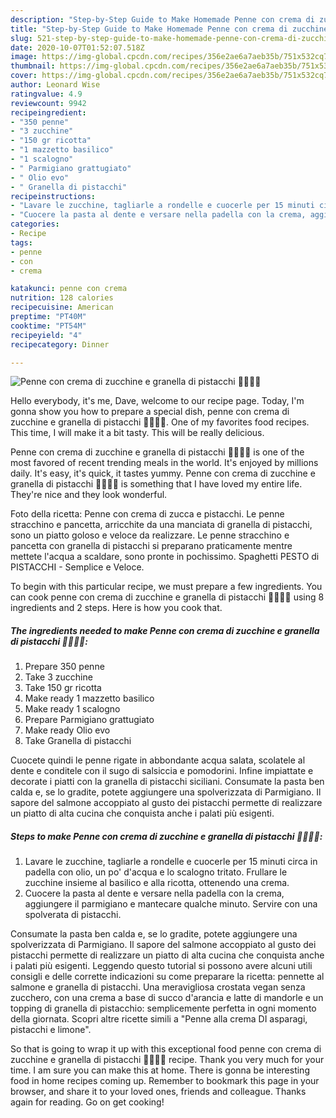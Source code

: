 ```yaml
---
description: "Step-by-Step Guide to Make Homemade Penne con crema di zucchine e granella di pistacchi 🥒🥜🌿🤤"
title: "Step-by-Step Guide to Make Homemade Penne con crema di zucchine e granella di pistacchi 🥒🥜🌿🤤"
slug: 521-step-by-step-guide-to-make-homemade-penne-con-crema-di-zucchine-e-granella-di-pistacchi
date: 2020-10-07T01:52:07.518Z
image: https://img-global.cpcdn.com/recipes/356e2ae6a7aeb35b/751x532cq70/penne-con-crema-di-zucchine-e-granella-di-pistacchi-🥒🥜🌿🤤-recipe-main-photo.jpg
thumbnail: https://img-global.cpcdn.com/recipes/356e2ae6a7aeb35b/751x532cq70/penne-con-crema-di-zucchine-e-granella-di-pistacchi-🥒🥜🌿🤤-recipe-main-photo.jpg
cover: https://img-global.cpcdn.com/recipes/356e2ae6a7aeb35b/751x532cq70/penne-con-crema-di-zucchine-e-granella-di-pistacchi-🥒🥜🌿🤤-recipe-main-photo.jpg
author: Leonard Wise
ratingvalue: 4.9
reviewcount: 9942
recipeingredient:
- "350 penne"
- "3 zucchine"
- "150 gr ricotta"
- "1 mazzetto basilico"
- "1 scalogno"
- " Parmigiano grattugiato"
- " Olio evo"
- " Granella di pistacchi"
recipeinstructions:
- "Lavare le zucchine, tagliarle a rondelle e cuocerle per 15 minuti circa in padella con olio, un po&#39; d&#39;acqua e lo scalogno tritato. Frullare le zucchine insieme al basilico e alla ricotta, ottenendo una crema."
- "Cuocere la pasta al dente e versare nella padella con la crema, aggiungere il parmigiano e mantecare qualche minuto. Servire con una spolverata di pistacchi."
categories:
- Recipe
tags:
- penne
- con
- crema

katakunci: penne con crema 
nutrition: 128 calories
recipecuisine: American
preptime: "PT40M"
cooktime: "PT54M"
recipeyield: "4"
recipecategory: Dinner

---
```



![Penne con crema di zucchine e granella di pistacchi 🥒🥜🌿🤤](https://img-global.cpcdn.com/recipes/356e2ae6a7aeb35b/751x532cq70/penne-con-crema-di-zucchine-e-granella-di-pistacchi-🥒🥜🌿🤤-recipe-main-photo.jpg)

Hello everybody, it's me, Dave, welcome to our recipe page. Today, I'm gonna show you how to prepare a special dish, penne con crema di zucchine e granella di pistacchi 🥒🥜🌿🤤. One of my favorites food recipes. This time, I will make it a bit tasty. This will be really delicious.

Penne con crema di zucchine e granella di pistacchi 🥒🥜🌿🤤 is one of the most favored of recent trending meals in the world. It's enjoyed by millions daily. It's easy, it's quick, it tastes yummy. Penne con crema di zucchine e granella di pistacchi 🥒🥜🌿🤤 is something that I have loved my entire life. They're nice and they look wonderful.

Foto della ricetta: Penne con crema di zucca e pistacchi. Le penne stracchino e pancetta, arricchite da una manciata di granella di pistacchi, sono un piatto goloso e veloce da realizzare. Le penne stracchino e pancetta con granella di pistacchi si preparano praticamente mentre mettete l&#39;acqua a scaldare, sono pronte in pochissimo. Spaghetti PESTO di PISTACCHI - Semplice e Veloce.


To begin with this particular recipe, we must prepare a few ingredients. You can cook penne con crema di zucchine e granella di pistacchi 🥒🥜🌿🤤 using 8 ingredients and 2 steps. Here is how you cook that.

<!--inarticleads1-->

##### The ingredients needed to make Penne con crema di zucchine e granella di pistacchi 🥒🥜🌿🤤:

1. Prepare 350 penne
1. Take 3 zucchine
1. Take 150 gr ricotta
1. Make ready 1 mazzetto basilico
1. Make ready 1 scalogno
1. Prepare  Parmigiano grattugiato
1. Make ready  Olio evo
1. Take  Granella di pistacchi


Cuocete quindi le penne rigate in abbondante acqua salata, scolatele al dente e conditele con il sugo di salsiccia e pomodorini. Infine impiattate e decorate i piatti con la granella di pistacchi siciliani. Consumate la pasta ben calda e, se lo gradite, potete aggiungere una spolverizzata di Parmigiano. Il sapore del salmone accoppiato al gusto dei pistacchi permette di realizzare un piatto di alta cucina che conquista anche i palati più esigenti. 

<!--inarticleads2-->

##### Steps to make Penne con crema di zucchine e granella di pistacchi 🥒🥜🌿🤤:

1. Lavare le zucchine, tagliarle a rondelle e cuocerle per 15 minuti circa in padella con olio, un po&#39; d&#39;acqua e lo scalogno tritato. Frullare le zucchine insieme al basilico e alla ricotta, ottenendo una crema.
1. Cuocere la pasta al dente e versare nella padella con la crema, aggiungere il parmigiano e mantecare qualche minuto. Servire con una spolverata di pistacchi.


Consumate la pasta ben calda e, se lo gradite, potete aggiungere una spolverizzata di Parmigiano. Il sapore del salmone accoppiato al gusto dei pistacchi permette di realizzare un piatto di alta cucina che conquista anche i palati più esigenti. Leggendo questo tutorial si possono avere alcuni utili consigli e delle corrette indicazioni su come preparare la ricetta: pennette al salmone e granella di pistacchi. Una meravigliosa crostata vegan senza zucchero, con una crema a base di succo d&#39;arancia e latte di mandorle e un topping di granella di pistacchio: semplicemente perfetta in ogni momento della giornata. Scopri altre ricette simili a &#34;Penne alla crema DI asparagi, pistacchi e limone&#34;. 

So that is going to wrap it up with this exceptional food penne con crema di zucchine e granella di pistacchi 🥒🥜🌿🤤 recipe. Thank you very much for your time. I am sure you can make this at home. There is gonna be interesting food in home recipes coming up. Remember to bookmark this page in your browser, and share it to your loved ones, friends and colleague. Thanks again for reading. Go on get cooking!
